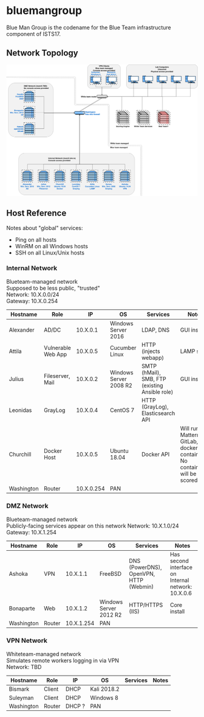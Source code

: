 # bluemangroup

Blue Man Group is the codename for the Blue Team infrastructure component of ISTS17.

## Network Topology
![ISTS 17 topology](network.png)

## Host Reference
Notes about "global" services:
- Ping on all hosts
- WinRM on all Windows hosts
- SSH on all Linux/Unix hosts

### Internal Network
Blueteam-managed network  
Supposed to be less public, "trusted"  
Network: 10.X.0.0/24  
Gateway: 10.X.0.254

| Hostname | Role | IP | OS | Services | Notes |
|----------|------|----|----|----------|-------|
| Alexander | AD/DC | 10.X.0.1 | Windows Server 2016 | LDAP, DNS | GUI install |
| Attila | Vulnerable Web App | 10.X.0.5 | Cucumber Linux | HTTP (injects webapp) | LAMP stack |
| Julius | Fileserver, Mail | 10.X.0.2 | Windows Server 2008 R2 | SMTP (hMail), SMB, FTP (existing Ansible role) | GUI install |
| Leonidas | GrayLog | 10.X.0.4 | CentOS 7 | HTTP (GrayLog), Elasticsearch API ||
| Churchill | Docker Host | 10.X.0.5 | Ubuntu 18.04 | Docker API | Will run Mattermost, GitLab, etc docker containers.  No containers will be scored. |
| Washington | Router | 10.X.0.254 | PAN |||

### DMZ Network
Blueteam-managed network  
Publicly-facing services appear on this network
Network: 10.X.1.0/24  
Gateway: 10.X.1.254

| Hostname | Role | IP | OS | Services | Notes |
|----------|------|----|----|----------|-------|
| Ashoka | VPN | 10.X.1.1 | FreeBSD | DNS (PowerDNS), OpenVPN, HTTP (Webmin) | Has second interface on Internal network: 10.X.0.6 |
| Bonaparte | Web | 10.X.1.2 | Windows Server 2012 R2 | HTTP/HTTPS (IIS) | Core install |
| Washington | Router | 10.X.1.254 | PAN |||

### VPN Network
Whiteteam-managed network  
Simulates remote workers logging in via VPN  
Network: TBD

| Hostname | Role | IP | OS | Services | Notes |
|----------|------|----|----|----------|-------|
| Bismark | Client | DHCP | Kali 2018.2 |||
| Suleyman | Client | DHCP | Windows 8 |||
| Washington | Router | DHCP ? | PAN |||
